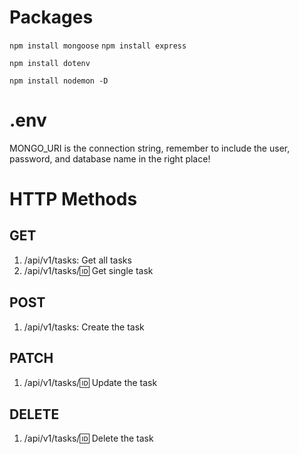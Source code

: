 # Packages
`npm install mongoose`
`npm install express`

`npm install dotenv`

`npm install nodemon -D`

# .env
MONGO_URI is the connection string, remember to include the user, password, and database name in the right place!

# HTTP Methods
## GET
1. /api/v1/tasks: Get all tasks
2. /api/v1/tasks/:id: Get single task

## POST
1. /api/v1/tasks: Create the task

## PATCH
1. /api/v1/tasks/:id: Update the task

## DELETE
1. /api/v1/tasks/:id: Delete the task